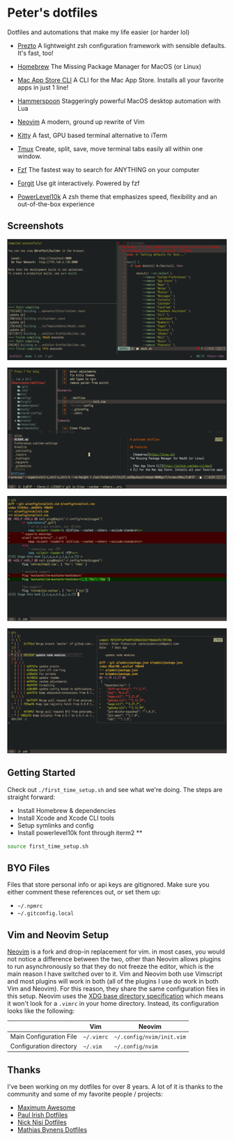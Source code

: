 # Peter's dotfiles

Dotfiles and automations that make my life easier (or harder lol)

- [Prezto](https://github.com/sorin-ionescu/prezto)
A lightweight zsh configuration framework with sensible defaults. It's fast, too!

- [Homebrew](https://brew.sh)
The Missing Package Manager for MacOS (or Linux)

- [Mac App Store CLI](https://github.com/mas-cli/mas)
A CLI for the Mac App Store. Installs all your favorite apps in just 1 line!

- [Hammerspoon](https://github.com/Hammerspoon/hammerspoon)
Staggeringly powerful MacOS desktop automation with Lua

- [Neovim](https://neovim.io/)
A modern, ground up rewrite of Vim

- [Kitty](https://sw.kovidgoyal.net/kitty/)
A fast, GPU based terminal alternative to iTerm

- [Tmux](https://github.com/tmux/tmux/wiki)
Create, split, save, move terminal tabs easily all within one window.

- [Fzf](https://github.com/junegunn/fzf)
The fastest way to search for ANYTHING on your computer

- [Forgit](https://github.com/wfxr/forgit)
Use git interactively. Powered by fzf

- [PowerLevel10k](https://github.com/romkatv/powerlevel10k)
A zsh theme that emphasizes speed, flexibility and an out-of-the-box experience

## Screenshots

![tmux](./screenshots/tmux.png)

![neovim](./screenshots/neovim.png)

![git diff](./screenshots/git-diff.png)

![forgit](./screenshots/forgit.png)

## Getting Started

Check out `./first_time_setup.sh` and see what we're doing. The steps are straight forward:
- Install Homebrew & dependencies
- Install Xcode and Xcode CLI tools
- Setup symlinks and config
- Install powerlevel10k font through iterm2 **

```zsh
source first_time_setup.sh
```

## BYO Files
Files that store personal info or api keys are gitignored. Make sure you either comment these references out, or set them up:

- `~/.npmrc`
- `~/.gitconfig.local`

## Vim and Neovim Setup

[Neovim](https://neovim.io/) is a fork and drop-in replacement for vim. in most cases, you would not notice a difference between the two, other than Neovim allows plugins to run asynchronously so that they do not freeze the editor, which is the main reason I have switched over to it. Vim and Neovim both use Vimscript and most plugins will work in both (all of the plugins I use do work in both Vim and Neovim). For this reason, they share the same configuration files in this setup. Neovim uses the [XDG base directory specification](http://standards.freedesktop.org/basedir-spec/basedir-spec-latest.html) which means it won't look for a `.vimrc` in your home directory. Instead, its configuration looks like the following:

|                         | Vim        | Neovim                    |
| ----------------------- | ---------- | ------------------------- |
| Main Configuration File | `~/.vimrc` | `~/.config/nvim/init.vim` |
| Configuration directory | `~/.vim`   | `~/.config/nvim`          |

## Thanks

I've been working on my dotfiles for over 8 years. A lot of it is thanks to the community and some of my favorite people / projects:

- [Maximum Awesome](https://github.com/square/maximum-awesome)
- [Paul Irish Dotfiles](https://github.com/paulirish/dotfiles)
- [Nick Nisi Dotfiles](https://github.com/nicknisi/dotfiles)
- [Mathias Bynens Dotfiles](https://github.com/mathiasbynens/dotfiles)

